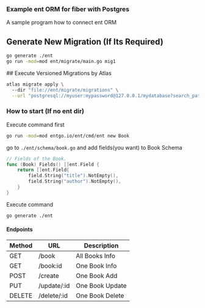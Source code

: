 ### Example ent ORM for fiber with Postgres

A sample program how to connect ent ORM

## Generate New Migration (If Its Required)

```sh
go generate ./ent 
go run -mod=mod ent/migrate/main.go mig1
```

## Execute Versioned Migrations by Atlas

```sh
atlas migrate apply \                   
  --dir "file://ent/migrate/migrations" \
  --url "postgresql://myuser:mypassword@127.0.0.1/mydatabase?search_path=public&sslmode=disable"
```

### How to start (If no ent dir)
Execute command first
```bash
go run -mod=mod entgo.io/ent/cmd/ent new Book
```
go to `./ent/schema/book.go` and add fields(you want) to Book Schema
```go
// Fields of the Book.
func (Book) Fields() []ent.Field {
	return []ent.Field{
		field.String("title").NotEmpty(),
		field.String("author").NotEmpty(),
	}
}
```
Execute command
```bash
go generate ./ent
```

#### Endpoints

| Method | URL         | Description     |
|--------|-------------|-----------------|
| GET    | /book       | All Books Info  |
| GET    | /book:id    | One Book Info   |
| POST   | /create     | One Book Add    |
| PUT    | /update/:id | One Book Update |
| DELETE | /delete/:id | One Book Delete |

### 